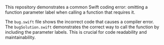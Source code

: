 This repository demonstrates a common Swift coding error: omitting a function parameter label when calling a function that requires it.

The `bug.swift` file shows the incorrect code that causes a compiler error. The `bugSolution.swift` demonstrates the correct way to call the function by including the parameter labels.  This is crucial for code readability and maintainability.